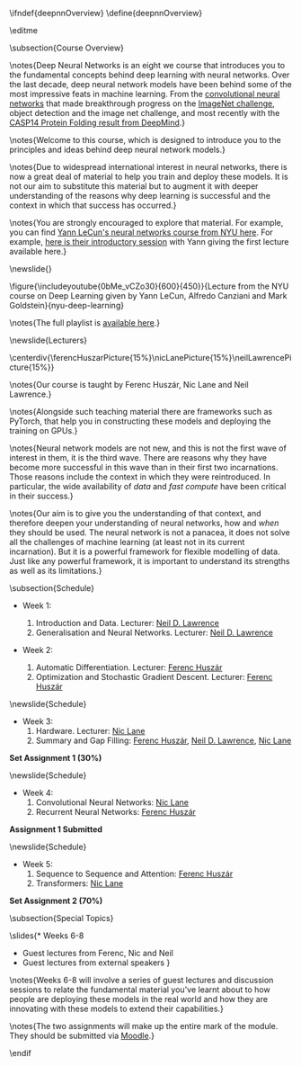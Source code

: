 \ifndef{deepnnOverview}
\define{deepnnOverview}

\editme

\subsection{Course Overview}

\notes{Deep Neural Networks is an eight we course that introduces you to the fundamental concepts behind deep learning with neural networks. Over the last decade, deep neural network models have been behind some of the most impressive feats in machine learning. From the [convolutional neural networks](https://en.wikipedia.org/wiki/AlexNet) that made breakthrough progress on the [ImageNet challenge](https://en.wikipedia.org/wiki/ImageNet), object detection and the image net challenge, and most recently with the [CASP14 Protein Folding result from DeepMind](https://predictioncenter.org/casp14/doc/CASP14_press_release.html).}

\notes{Welcome to this course, which is designed to introduce you to the principles and ideas behind deep neural network models.}

\notes{Due to widespread international interest in neural networks, there is now a great deal of material to help you train and deploy these models. It is not our aim to substitute this material but to augment it with deeper understanding of the reasons why deep learning is successful and the context in which that success has occurred.}

\notes{You are strongly encouraged to explore that material. For example, you can find [Yann LeCun's neural networks course from NYU here](https://atcold.github.io/pytorch-Deep-Learning/). For example, [here is their introductory session](https://atcold.github.io/pytorch-Deep-Learning/) with Yann giving the first lecture available here.}

\newslide{}

\figure{\includeyoutube{0bMe_vCZo30}{600}{450}}{Lecture from the NYU course on Deep Learning given by Yann LeCun, Alfredo Canziani and Mark Goldstein}{nyu-deep-learning}

\notes{The full playlist is [available here](https://www.youtube.com/playlist?list=PLLHTzKZzVU9eaEyErdV26ikyolxOsz6mq).}

\newslide{Lecturers}

\centerdiv{\ferencHuszarPicture{15%}\nicLanePicture{15%}\neilLawrencePicture{15%}}

\notes{Our course is taught by Ferenc Huszár, Nic Lane and Neil Lawrence.}

\notes{Alongside such teaching material there are frameworks such as PyTorch, that help you in constructing these models and deploying the training on GPUs.}

\notes{Neural network models are not new, and this is not the first wave of interest in them, it is the third wave. There are reasons why they have become more successful in this wave than in their first two incarnations. Those reasons include the context in which they were reintroduced. In particular, the wide availability of *data* and *fast compute* have been critical in their success.}

\notes{Our aim is to give you the understanding of that context, and therefore deepen your understanding of neural networks, how and *when* they should be used. The neural network is not a panacea, it does not solve all the challenges of machine learning (at least not in its current incarnation). But it is a powerful framework for flexible modelling of data. Just like any powerful framework, it is important to understand its strengths as well as its limitations.}

\subsection{Schedule}

* Week 1:
  1. Introduction and Data. Lecturer: [Neil D. Lawrence](http://inverseprobability.com/)
  2. Generalisation and Neural Networks. Lecturer: [Neil D. Lawrence](http://inverseprobability.com/)
  
* Week 2:
  1. Automatic Differentiation. Lecturer: [Ferenc Huszár](https://www.inference.vc/about/)
  2. Optimization and Stochastic Gradient Descent. Lecturer: [Ferenc Huszár](https://www.inference.vc/about/)

\newslide{Schedule}

* Week 3:
  1. Hardware. Lecturer: [Nic Lane](http://niclane.org/)
  2. Summary and Gap Filling: [Ferenc Huszár](https://www.inference.vc/about/), [Neil D. Lawrence](http://inverseprobability.com/), [Nic Lane](http://niclane.org/)
  
**Set Assignment 1 (30%)**

\newslide{Schedule}

* Week 4:
  1. Convolutional Neural Networks: [Nic Lane](http://niclane.org/)
  2. Recurrent Neural Networks:  [Ferenc Huszár](https://www.inference.vc/about/)

**Assignment 1 Submitted**

\newslide{Schedule}

* Week 5:
  1. Sequence to Sequence and Attention: [Ferenc Huszár](https://www.inference.vc/about/)
  2. Transformers: [Nic Lane](http://niclane.org/) 
  
**Set Assignment 2 (70%)**

\subsection{Special Topics}

\slides{* Weeks 6-8
  * Guest lectures from Ferenc, Nic and Neil 
  * Guest lectures from external speakers }

\notes{Weeks 6-8 will involve a series of guest lectures and discussion sessions to relate the fundamental material you've learnt about to how people are deploying these models in the real world and how they are innovating with these models to extend their capabilities.}

\notes{The two assignments will make up the entire mark of the module. They should be submitted via [Moodle](https://vle.cam.ac.uk).}

\endif
